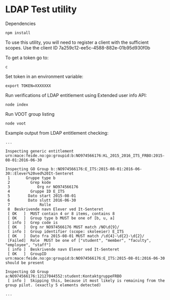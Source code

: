 # LDAP Test utility


Dependencies

```
npm install
```



To use this utility, you will need to register a client with the sufficient scopes. Use the client ID 7a259c12-ee5c-4588-882e-01b95d930f0b

To get a token go to:

```
c
```

Set token in an environment variable:

```
export TOKEN=XXXXXXX
```

Run verifications of LDAP entitlement using Extended user info API:

```
node index
```

Run VOOT group listing

```
node voot
```





Example output from LDAP entitlement checking:

```
...

Inspecting generic entitlement urn:mace:feide.no:go:groupid:b:NO974566176:KL_2015_2016_ITS_FRBO:2015-08-01:2016-06-30

Inspecting GO Group b::NO974566176:E_ITS:2015-08-01:2016-06-30::Elever%20ved%20It-Senteret
 1       Gruppe type b
 2         Grep kode
 3            Org nr NO974566176
 4         Gruppe ID E_ITS
 5        Dato start 2015-08-01
 6        Dato slutt 2016-06-30
 7             Rolle
 8  Beskrivende navn Elever ved It-Senteret
 [ OK   ]  MUST contain 4 or 8 items, contains 8
 [ OK   ]  Group type b MUST be one of [b, u, a]
 [ info ]  Grep code is
 [ OK   ]  Org nr NO974566176 MUST match /NO\d{9}/
 [ info ]  Group identifier (scope: skoleeier) E_ITS
 [ OK   ]  Dato fra 2015-08-01 MUST match /\d{4}-\d{2}-\d{2}/
 [Failed]  Role  MUST be one of ["student", "member", "faculty", "employee", "staff"]
 [ info ]  Beskrivende navn Elever ved It-Senteret
 [ OK   ]  GroupID urn:mace:feide.no:go:groupid:b:NO974566176:E_ITS:2015-08-01:2016-06-30 should be present

Inspecting GO Group a:NO974566176:12127044552:student:KontaktgruppeFRBO
 [ info ]  Skipping this, because it most likely is remaining from the group pilot. (exactly 5 elements detected)

...
```
